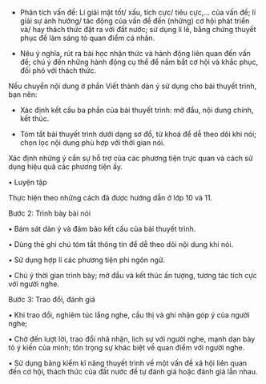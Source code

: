 - Phân tích vấn đề: Lí giải mặt tốt/ xấu, tích cực/ tiêu cực,... của vấn đề; lí giải sự ảnh hưởng/ tác động của vấn đề đến (những) cơ hội phát triển và/ hay thách thức đặt ra với đất nước; sử dụng lí lẽ, bằng chứng thuyết phục để làm sáng tỏ quan điểm cá nhân.

- Nêu ý nghĩa, rút ra bài học nhận thức và hành động liên quan đến vấn đề; chú ý đến những hành động cụ thể để nắm bắt cơ hội và khắc phục, đối phó với thách thức.

Nếu chuyển nội dung ở phần Viết thành dàn ý sử dụng cho bài thuyết trình, bạn nên:

- Xác định kết cấu ba phần của bài thuyết trình: mở đầu, nội dung chính, kết thúc.

- Tóm tắt bài thuyết trình dưới dạng sơ đồ, từ khoá để dễ theo dõi khi nói; chọn lọc nội dung phù hợp với thời gian nói.

Xác định những ý cần sự hỗ trợ của các phương tiện trực quan và cách sử dụng hiệu quả các phương tiện ấy.

• Luyện tập

Thực hiện theo những cách đã được hướng dẫn ở lớp 10 và 11.

Bước 2: Trình bày bài nói

• Bám sát dàn ý và đảm bảo kết cấu của bài thuyết trình.

• Dùng thẻ ghi chú tóm tắt thông tin để dễ theo dõi nội dung khi nói.

• Sử dụng hợp lí các phương tiện phi ngôn ngữ.

• Chú ý thời gian trình bày; mở đầu và kết thúc ấn tượng, tương tác tích cực với người nghe.

Bước 3: Trao đổi, đánh giá

• Khi trao đổi, nghiêm túc lắng nghe, cầu thị và ghi nhận góp ý của người nghe;

• Chờ đến lượt lời, trao đổi nhã nhặn, lịch sự với người nghe, mạnh dạn bày tỏ ý kiến của mình; tôn trọng sự khác biệt về quan điểm với người nghe.

• Sử dụng bảng kiểm kĩ năng thuyết trình về một vấn đề xã hội liên quan đến cơ hội, thách thức của đất nước để tự đánh giá hoặc đánh giá lẫn nhau.